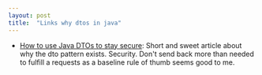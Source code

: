 ```yaml
---
layout: post
title:  "Links why dtos in java"
---
```


* [How to use Java DTOs to stay secure](https://snyk.io/blog/how-to-use-java-dtos/): Short and sweet article about why the dto pattern exists. Security. Don't send back more than needed to fulfill a requests as a baseline rule of thumb seems good to me.
